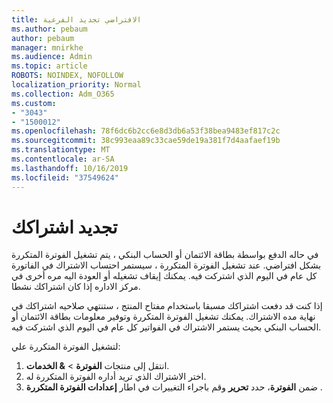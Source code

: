```yaml
---
title: الافتراضي تجديد الفرعية
ms.author: pebaum
author: pebaum
manager: mnirkhe
ms.audience: Admin
ms.topic: article
ROBOTS: NOINDEX, NOFOLLOW
localization_priority: Normal
ms.collection: Adm_O365
ms.custom:
- "3043"
- "1500012"
ms.openlocfilehash: 78f6dc6b2cc6e8d3db6a53f38bea9483ef817c2c
ms.sourcegitcommit: 38c993eaa89c33cae59de19a381f7d4aafaef19b
ms.translationtype: MT
ms.contentlocale: ar-SA
ms.lasthandoff: 10/16/2019
ms.locfileid: "37549624"
---
```

# <a name="renewing-your-subscription"></a>تجديد اشتراكك

في حاله الدفع بواسطة بطاقة الائتمان أو الحساب البنكي ، يتم تشغيل الفوترة المتكررة بشكل افتراضي. عند تشغيل الفوترة المتكررة ، سيستمر احتساب الاشتراك في الفاتورة كل عام في اليوم الذي اشتركت فيه. يمكنك إيقاف تشغيله أو العودة اليه مره أخرى في مركز الاداره إذا كان اشتراكك نشطا.

إذا كنت قد دفعت اشتراكك مسبقا باستخدام مفتاح المنتج ، ستنتهي صلاحيه اشتراكك في نهاية مده الاشتراك. يمكنك تشغيل الفوترة المتكررة وتوفير معلومات بطاقة الائتمان أو الحساب البنكي بحيث يستمر الاشتراك في الفواتير كل عام في اليوم الذي اشتركت فيه.

لتشغيل الفوترة المتكررة علي: 

1. انتقل إلى منتجات **الفوترة** > **& الخدمات**.
2. اختر الاشتراك الذي تريد أداره الفوترة المتكررة له.
3. ضمن **الفوترة**، حدد **تحرير** وقم باجراء التغييرات في اطار **إعدادات الفوترة المتكررة** . 